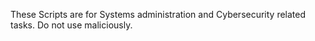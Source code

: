 These Scripts are for Systems administration and Cybersecurity related tasks. Do not use maliciously.
